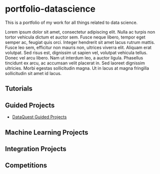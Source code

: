 # portfolio-datascience
This is a portfolio of my work for all things related to data science.

Lorem ipsum dolor sit amet, consectetur adipiscing elit. Nulla ac turpis non tortor vehicula dictum et auctor sem. Fusce neque libero, tempor eget semper ac, feugiat quis orci. Integer hendrerit sit amet lacus rutrum mattis. Fusce leo sem, efficitur non mauris non, ultrices viverra elit. Aliquam erat volutpat. Sed risus est, dignissim ut sapien vel, volutpat vehicula tellus. Donec vel arcu libero. Nam ut interdum leo, a auctor ligula. Phasellus tincidunt ex arcu, ac accumsan velit placerat in. Sed laoreet dignissim ultricies. Morbi egestas sollicitudin magna. Ut in lacus at magna fringilla sollicitudin sit amet id lacus.

## Tutorials
## Guided Projects
* [DataQuest Guided Projects](https://github.com/JasonMDev/guidedprojects)
## Machine Learning Projects
## Integration Projects
## Competitions
